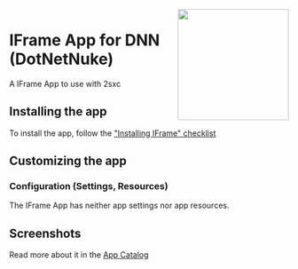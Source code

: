 <image src="app-icon.png" align="right" width="200px">

# IFrame App for DNN (DotNetNuke)

A IFrame App to use with 2sxc

## Installing the app

To install the app, follow the ["Installing IFrame" checklist](https://azing.org/2sxc/r/-7DXsLjq)

## Customizing the app

### Configuration (Settings, Resources)

The IFrame App has neither app settings nor app resources.

## Screenshots

Read more about it in the [App Catalog](https://2sxc.org/en/apps/app/iframe-for-2sxc)